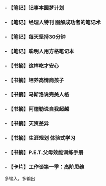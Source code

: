 ### - 【笔记】记事本圆梦计划
### - 【笔记】经理人特刊 图解成功者的笔记术
### - 【笔记】每天坚持30分钟 
### - 【笔记】聪明人用方格笔记本
### - 【书摘】这样吃才安心
### - 【书摘】培养高情商孩子
### - 【书摘】马斯洛说完美人格
### - 【书摘】阿德勒说自我超越
### - 【书摘】天资差异
### - 【书摘】生涯规划 体验式学习
### - 【书摘】P.E.T.父母效能训练手册
### - 【卡片】工作谈第一季：高阶思维

多输入，多输出
